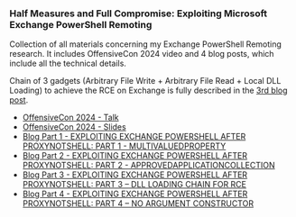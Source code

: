 ### Half Measures and Full Compromise: Exploiting Microsoft Exchange PowerShell Remoting

Collection of all materials concerning my Exchange PowerShell Remoting research. It includes OffensiveCon 2024 video and 4 blog posts, which include all the technical details.

Chain of 3 gadgets (Arbitrary File Write + Arbitrary File Read + Local DLL Loading) to achieve the RCE on Exchange is fully described in the [3rd blog post](https://www.zerodayinitiative.com/blog/2024/9/18/exploiting-exchange-powershell-after-proxynotshell-part-3-dll-loading-chain-for-rce).

* [OffensiveCon 2024 - Talk](https://www.youtube.com/watch?v=AxNO2iA2fAg)
* [OffensiveCon 2024 - Slides](https://github.com/thezdi/presentations/blob/main/2024_OffensiveCon/Exchange_OffensiveCon24.pdf)
* [Blog Part 1 - EXPLOITING EXCHANGE POWERSHELL AFTER PROXYNOTSHELL: PART 1 - MULTIVALUEDPROPERTY](https://www.zerodayinitiative.com/blog/2024/9/4/exploiting-exchange-powershell-after-proxynotshell-part-1-multivaluedproperty)
* [Blog Part 2 - EXPLOITING EXCHANGE POWERSHELL AFTER PROXYNOTSHELL: PART 2 - APPROVEDAPPLICATIONCOLLECTION](https://www.zerodayinitiative.com/blog/2024/9/11/exploiting-exchange-powershell-after-proxynotshell-part-2-approvedapplicationcollection)
* [Blog Part 3 - EXPLOITING EXCHANGE POWERSHELL AFTER PROXYNOTSHELL: PART 3 – DLL LOADING CHAIN FOR RCE](https://www.zerodayinitiative.com/blog/2024/9/18/exploiting-exchange-powershell-after-proxynotshell-part-3-dll-loading-chain-for-rce)
* [Blog Part 4 - EXPLOITING EXCHANGE POWERSHELL AFTER PROXYNOTSHELL: PART 4 – NO ARGUMENT CONSTRUCTOR](https://www.zerodayinitiative.com/blog/2024/9/25/exploiting-exchange-powershell-after-proxynotshell-part-4-no-argument-constructor)
